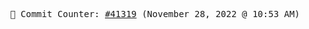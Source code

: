 <p align="center">
    <samp>
        📮 Commit Counter: <a href="https://github.com/Javascript-void0/Javascript-void0/commits/main">#41319</a> (November 28, 2022 @ 10:53 AM)
    </samp>
</p>